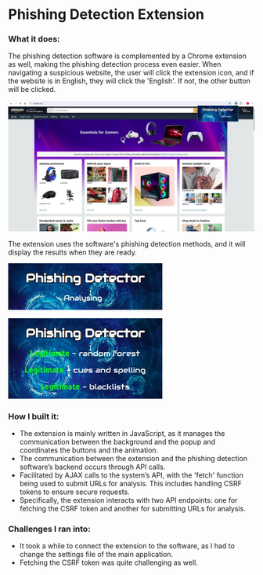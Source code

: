 # Phishing Detection Extension

### What it does:

The phishing detection software is complemented by a Chrome extension as well, making the phishing detection process even easier. When navigating a suspicious website, the user will click the extension icon, and if the website is in English, they will click the 'English'. If not, the other button will be clicked.

![PhishingExtension1](https://github.com/tudormihail5/PhishingDetectionExtension/blob/main/Screenshot1.png)

The extension uses the software's phishing detection methods, and it will display the results when they are ready.

![PhishingExtension2](https://github.com/tudormihail5/PhishingDetectionExtension/blob/main/Screenshot2.png)

![PhishingExtension3](https://github.com/tudormihail5/PhishingDetectionExtension/blob/main/Screenshot3.png)

### How I built it:

- The extension is mainly written in JavaScript, as it manages the communication between the background and the popup and coordinates the buttons and the animation.
- The communication between the extension and the phishing detection software’s backend occurs through API calls.
- Facilitated by AJAX calls to the system’s API, with the 'fetch' function being used to submit URLs for analysis. This includes handling CSRF tokens to ensure secure requests.
- Specifically, the extension interacts with two API endpoints: one for fetching the CSRF token and another for submitting URLs for analysis.

### Challenges I ran into:

- It took a while to connect the extension to the software, as I had to change the settings file of the main application.
- Fetching the CSRF token was quite challenging as well. 
